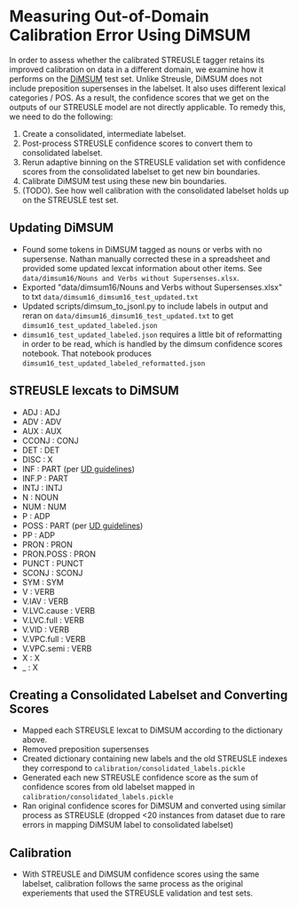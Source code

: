 # Measuring Out-of-Domain Calibration Error Using DiMSUM

In order to assess whether the calibrated STREUSLE tagger retains its improved calibration on data in a different domain, we examine how it performs on the [DiMSUM](https://github.com/dimsum16/dimsum-data) test set. Unlike Streusle, DiMSUM does not include preposition supersenses in the labelset. It also uses different lexical categories / POS. As a result, the confidence scores that we get on the outputs of our STREUSLE model are not directly applicable. To remedy this, we need to do the following:

1. Create a consolidated, intermediate labelset.
2. Post-process STREUSLE confidence scores to convert them to consolidated labelset.
3. Rerun adaptive binning on the STREUSLE validation set with confidence scores from the consolidated labelset to get new bin boundaries.
4. Calibrate DiMSUM test using these new bin boundaries.
5. (TODO). See how well calibration with the consolidated labelset holds up on the STREUSLE test set.

## Updating DiMSUM
- Found some tokens in DiMSUM tagged as nouns or verbs with no supersense. Nathan manually corrected these in a spreadsheet and provided some updated lexcat information about other items. See `data/dimsum16/Nouns and Verbs without Supersenses.xlsx`.
- Exported "data/dimsum16/Nouns and Verbs without Supersenses.xlsx" to txt `data/dimsum16_dimsum16_test_updated.txt`
- Updated scripts/dimsum_to_jsonl.py to include labels in output and reran on `data/dimsum16_dimsum16_test_updated.txt` to get `dimsum16_test_updated_labeled.json`
- `dimsum16_test_updated_labeled.json` requires a little bit of reformatting in order to be read, which is handled by the dimsum confidence scores notebook. That notebook produces `dimsum16_test_updated_labeled_reformatted.json`


## STREUSLE lexcats to DiMSUM
- ADJ : ADJ
- ADV : ADV
- AUX : AUX
- CCONJ : CONJ
- DET : DET
- DISC : X
- INF : PART (per [UD guidelines](https://universaldependencies.org/docs/en/pos/all.html))
- INF.P : PART
- INTJ : INTJ
- N : NOUN
- NUM : NUM
- P : ADP
- POSS : PART (per [UD guidelines](https://universaldependencies.org/docs/en/pos/all.html))
- PP : ADP
- PRON : PRON
- PRON.POSS : PRON
- PUNCT : PUNCT
- SCONJ : SCONJ
- SYM : SYM
- V : VERB
- V.IAV : VERB
- V.LVC.cause : VERB
- V.LVC.full : VERB
- V.VID : VERB
- V.VPC.full : VERB
- V.VPC.semi : VERB
- X : X
- _ : X

## Creating a Consolidated Labelset and Converting Scores
- Mapped each STREUSLE lexcat to DiMSUM according to the dictionary above.
- Removed preposition supersenses
- Created dictionary containing new labels and the old STREUSLE indexes they correspond to `calibration/consolidated_labels.pickle`
- Generated each new STREUSLE confidence score as the sum of confidence scores from old labelset mapped in `calibration/consolidated_labels.pickle`
- Ran original confidence scores for DiMSUM and converted using similar process as STREUSLE (dropped <20 instances from dataset due to rare errors in mapping DiMSUM label to consolidated labelset)

## Calibration
- With STREUSLE and DiMSUM confidence scores using the same labelset, calibration follows the same process as the original experiements that used the STREUSLE validation and test sets.